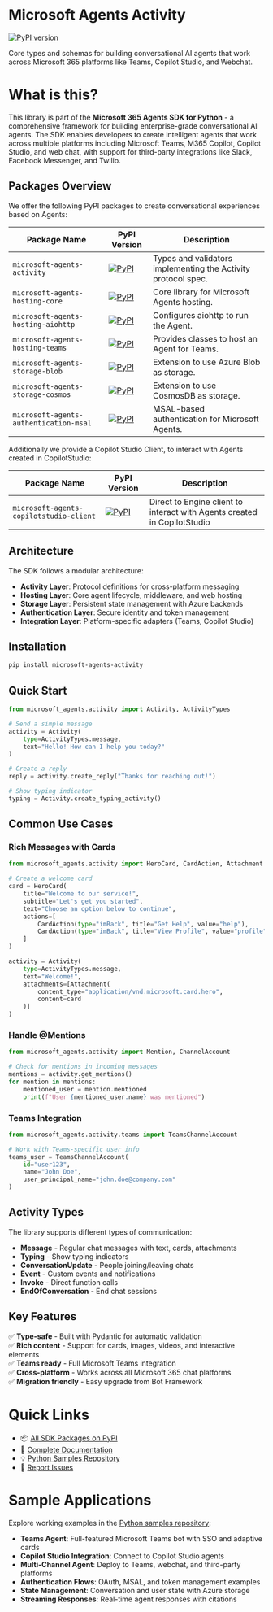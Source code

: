 # Microsoft Agents Activity

[![PyPI version](https://img.shields.io/pypi/v/microsoft-agents-activity)](https://pypi.org/project/microsoft-agents-activity/)

Core types and schemas for building conversational AI agents that work across Microsoft 365 platforms like Teams, Copilot Studio, and Webchat.

# What is this?

This library is part of the **Microsoft 365 Agents SDK for Python** - a comprehensive framework for building enterprise-grade conversational AI agents. The SDK enables developers to create intelligent agents that work across multiple platforms including Microsoft Teams, M365 Copilot, Copilot Studio, and web chat, with support for third-party integrations like Slack, Facebook Messenger, and Twilio.

## Packages Overview

We offer the following PyPI packages to create conversational experiences based on Agents:

| Package Name | PyPI Version | Description |
|--------------|-------------|-------------|
| `microsoft-agents-activity` | [![PyPI](https://img.shields.io/pypi/v/microsoft-agents-activity)](https://pypi.org/project/microsoft-agents-activity/) | Types and validators implementing the Activity protocol spec. |
| `microsoft-agents-hosting-core` | [![PyPI](https://img.shields.io/pypi/v/microsoft-agents-hosting-core)](https://pypi.org/project/microsoft-agents-hosting-core/) | Core library for Microsoft Agents hosting. |
| `microsoft-agents-hosting-aiohttp` | [![PyPI](https://img.shields.io/pypi/v/microsoft-agents-hosting-aiohttp)](https://pypi.org/project/microsoft-agents-hosting-aiohttp/) | Configures aiohttp to run the Agent. |
| `microsoft-agents-hosting-teams` | [![PyPI](https://img.shields.io/pypi/v/microsoft-agents-hosting-teams)](https://pypi.org/project/microsoft-agents-hosting-teams/) | Provides classes to host an Agent for Teams. |
| `microsoft-agents-storage-blob` | [![PyPI](https://img.shields.io/pypi/v/microsoft-agents-storage-blob)](https://pypi.org/project/microsoft-agents-storage-blob/) | Extension to use Azure Blob as storage. |
| `microsoft-agents-storage-cosmos` | [![PyPI](https://img.shields.io/pypi/v/microsoft-agents-storage-cosmos)](https://pypi.org/project/microsoft-agents-storage-cosmos/) | Extension to use CosmosDB as storage. |
| `microsoft-agents-authentication-msal` | [![PyPI](https://img.shields.io/pypi/v/microsoft-agents-authentication-msal)](https://pypi.org/project/microsoft-agents-authentication-msal/) | MSAL-based authentication for Microsoft Agents. |

Additionally we provide a Copilot Studio Client, to interact with Agents created in CopilotStudio:

| Package Name | PyPI Version | Description |
|--------------|-------------|-------------|
| `microsoft-agents-copilotstudio-client` | [![PyPI](https://img.shields.io/pypi/v/microsoft-agents-copilotstudio-client)](https://pypi.org/project/microsoft-agents-copilotstudio-client/) | Direct to Engine client to interact with Agents created in CopilotStudio |

## Architecture

The SDK follows a modular architecture:
- **Activity Layer**: Protocol definitions for cross-platform messaging
- **Hosting Layer**: Core agent lifecycle, middleware, and web hosting
- **Storage Layer**: Persistent state management with Azure backends
- **Authentication Layer**: Secure identity and token management
- **Integration Layer**: Platform-specific adapters (Teams, Copilot Studio)

## Installation

```bash
pip install microsoft-agents-activity
```

## Quick Start

```python
from microsoft_agents.activity import Activity, ActivityTypes

# Send a simple message
activity = Activity(
    type=ActivityTypes.message,
    text="Hello! How can I help you today?"
)

# Create a reply
reply = activity.create_reply("Thanks for reaching out!")

# Show typing indicator
typing = Activity.create_typing_activity()
```

## Common Use Cases

### Rich Messages with Cards

```python
from microsoft_agents.activity import HeroCard, CardAction, Attachment

# Create a welcome card
card = HeroCard(
    title="Welcome to our service!",
    subtitle="Let's get you started",
    text="Choose an option below to continue",
    actions=[
        CardAction(type="imBack", title="Get Help", value="help"),
        CardAction(type="imBack", title="View Profile", value="profile")
    ]
)

activity = Activity(
    type=ActivityTypes.message,
    text="Welcome!",
    attachments=[Attachment(
        content_type="application/vnd.microsoft.card.hero",
        content=card
    )]
)
```

### Handle @Mentions

```python
from microsoft_agents.activity import Mention, ChannelAccount

# Check for mentions in incoming messages
mentions = activity.get_mentions()
for mention in mentions:
    mentioned_user = mention.mentioned
    print(f"User {mentioned_user.name} was mentioned")
```

### Teams Integration

```python
from microsoft_agents.activity.teams import TeamsChannelAccount

# Work with Teams-specific user info
teams_user = TeamsChannelAccount(
    id="user123",
    name="John Doe",
    user_principal_name="john.doe@company.com"
)
```

## Activity Types

The library supports different types of communication:

- **Message** - Regular chat messages with text, cards, attachments
- **Typing** - Show typing indicators  
- **ConversationUpdate** - People joining/leaving chats
- **Event** - Custom events and notifications
- **Invoke** - Direct function calls
- **EndOfConversation** - End chat sessions

## Key Features

✅ **Type-safe** - Built with Pydantic for automatic validation  
✅ **Rich content** - Support for cards, images, videos, and interactive elements  
✅ **Teams ready** - Full Microsoft Teams integration  
✅ **Cross-platform** - Works across all Microsoft 365 chat platforms  
✅ **Migration friendly** - Easy upgrade from Bot Framework  

# Quick Links

- 📦 [All SDK Packages on PyPI](https://pypi.org/search/?q=microsoft-agents)
- 📖 [Complete Documentation](https://aka.ms/agents)
- 💡 [Python Samples Repository](https://github.com/microsoft/Agents/tree/main/samples/python)
- 🐛 [Report Issues](https://github.com/microsoft/Agents-for-python/issues)

# Sample Applications

Explore working examples in the [Python samples repository](https://github.com/microsoft/Agents/tree/main/samples/python):
- **Teams Agent**: Full-featured Microsoft Teams bot with SSO and adaptive cards
- **Copilot Studio Integration**: Connect to Copilot Studio agents
- **Multi-Channel Agent**: Deploy to Teams, webchat, and third-party platforms
- **Authentication Flows**: OAuth, MSAL, and token management examples
- **State Management**: Conversation and user state with Azure storage
- **Streaming Responses**: Real-time agent responses with citations